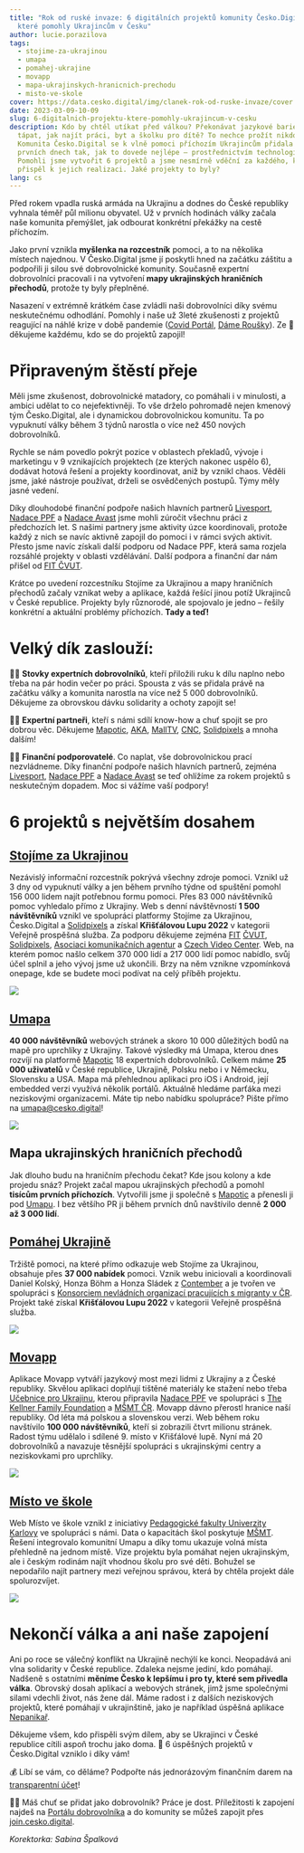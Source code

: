 ```yaml
---
title: "Rok od ruské invaze: 6 digitálních projektů komunity Česko.Digital,
  které pomohly Ukrajincům v Česku"
author: lucie.porazilova
tags:
  - stojime-za-ukrajinou
  - umapa
  - pomahej-ukrajine
  - movapp
  - mapa-ukrajinskych-hranicnich-prechodu
  - misto-ve-skole
cover: https://data.cesko.digital/img/clanek-rok-od-ruske-invaze/cover.png
date: 2023-03-09-10-09
slug: 6-digitalnich-projektu-ktere-pomohly-ukrajincum-v-cesku
description: Kdo by chtěl utíkat před válkou? Překonávat jazykové bariéry a
  tápat, jak najít práci, byt a školku pro dítě? To nechce prožít nikdo.
  Komunita Česko.Digital se k vlně pomoci příchozím Ukrajincům přidala hned v
  prvních dnech tak, jak to dovede nejlépe – prostřednictvím technologií.
  Pomohli jsme vytvořit 6 projektů a jsme nesmírně vděční za každého, kdo
  přispěl k jejich realizaci. Jaké projekty to byly?
lang: cs
---
```

Před rokem vpadla ruská armáda na Ukrajinu a dodnes do České republiky vyhnala téměř půl milionu obyvatel. Už v prvních hodinách války začala naše komunita přemýšlet, jak odbourat konkrétní překážky na cestě příchozím. 

Jako první vznikla **myšlenka na rozcestník** pomoci, a to na několika místech najednou. V Česko.Digital jsme jí poskytli hned na začátku záštitu a podpořili ji silou své dobrovolnické komunity. Současně expertní dobrovolníci pracovali i na vytvoření **mapy ukrajinských hraničních přechodů**, protože ty byly přeplněné. 

Nasazení v extrémně krátkém čase zvládli naši dobrovolníci díky svému neskutečnému odhodlání. Pomohly i naše už 3leté zkušenosti z projektů reagující na náhlé krize v době pandemie ([Covid Portál](https://covid.gov.cz), [Dáme Roušky](https://www.damerousky.cz)). Ze 💙 děkujeme každému, kdo se do projektů zapojil!

# Připraveným štěstí přeje

Měli jsme zkušenost, dobrovolnické matadory, co pomáhali i v minulosti, a ambici udělat to co nejefektivněji. To vše drželo pohromadě nejen kmenový tým Česko.Digital, ale i dynamickou dobrovolnickou komunitu. Ta po vypuknutí války během 3 týdnů narostla o více než 450 nových dobrovolníků. 

Rychle se nám povedlo pokrýt pozice v oblastech překladů, vývoje i marketingu v 9 vznikajících projektech (ze kterých nakonec uspělo 6), dodávat hotová řešení a projekty koordinovat, aniž by vznikl chaos. Věděli jsme, jaké nástroje používat, drželi se osvědčených postupů. Týmy měly jasné vedení. 

Díky dlouhodobé finanční podpoře našich hlavních partnerů [Livesport](https://www.livesport.cz), [Nadace PPF](https://nadaceppf.cz) a [Nadace Avast](https://foundation.avast.com) jsme mohli zúročit všechnu práci z předchozích let. S našimi partnery jsme aktivity úzce koordinovali, protože každý z nich se navíc aktivně zapojil do pomoci i v rámci svých aktivit. Přesto jsme navíc získali další podporu od Nadace PPF, která sama rozjela rozsáhlé projekty v oblasti vzdělávání. Další podpora a finanční dar nám přišel od [FIT ČVUT](https://fit.cvut.cz/).

Krátce po uvedení rozcestníku Stojíme za Ukrajinou a mapy hraničních přechodů začaly vznikat weby a aplikace, každá řešící jinou potíž Ukrajinců v České republice. Projekty byly různorodé, ale spojovalo je jedno – řešily konkrétní a aktuální problémy příchozích. **Tady a teď!**

# Velký dík zaslouží:

🦸‍♀️ **Stovky expertních dobrovolníků**, kteří přiložili ruku k dílu naplno nebo třeba na pár hodin večer po práci. Spousta z vás se přidala právě na začátku války a komunita narostla na více než 5 000 dobrovolníků. Děkujeme za obrovskou dávku solidarity a ochoty zapojit se!

🦸‍♀️ **Expertní partneři**, kteří s námi sdílí know-how a chuť spojit se pro dobrou věc. Děkujeme [Mapotic](https://www.mapotic.com/), [AKA](https://aka.cz), [MallTV](https://www.mall.tv), [CNC](https://cnc.cz), [Solidpixels](https://www.solidpixels.com/cs) a mnoha dalším! 

🦸‍♀️ **Finanční podporovatelé**. Co naplat, vše dobrovolnickou prací nezvládneme. Díky finanční podpoře našich hlavních partnerů, zejména [Livesport](https://www.livesport.cz), [Nadace PPF](https://nadaceppf.cz) a [Nadace Avast](https://foundation.avast.com) se teď ohlížíme za rokem projektů s neskutečným dopadem. Moc si vážíme vaší podpory! 

# 6 projektů s největším dosahem

## **[Stojíme za Ukrajinou](https://www.stojimezaukrajinou.cz/)**

Nezávislý informační rozcestník pokrývá všechny zdroje pomoci. Vznikl už 3 dny od vypuknutí války a jen během prvního týdne od spuštění pomohl 156 000 lidem najít potřebnou formu pomoci. Přes 83 000 návštěvníků pomoc vyhledalo přímo z Ukrajiny. Web s denní návštěvností **1 500 návštěvníků** vznikl ve spolupráci platformy Stojíme za Ukrajinou, Česko.Digital a [Solidpixels](https://www.solidpixels.com/cs) a získal **Křišťálovou Lupu 2022** v kategorii Veřejně prospěšná služba. Za podporu děkujeme zejména [FIT](https://www.cvut.cz) [ČVUT](https://www.cvut.cz), [Solidpixels](https://www.solidpixels.com/cs), [Asociaci komunikačních agentur](https://aka.cz/) a [Czech Video Center](https://www.linkedin.com/company/czech-video-center/). Web, na kterém pomoc našlo celkem 370 000 lidí a 217 000 lidí pomoc nabídlo, svůj účel splnil a jeho vývoj jsme už ukončili. Brzy na něm vznikne vzpomínková onepage, kde se budete moci podívat na celý příběh projektu.

![](https://data.cesko.digital/img/clanek-rok-od-ruske-invaze/1.png)

## [Umapa](http://umapa.eu)

**40 000 návštěvníků** webových stránek a skoro 10 000 důležitých bodů na mapě pro uprchlíky z Ukrajiny. Takové výsledky má Umapa, kterou dnes rozvíjí na platformě [Mapotic](https://www.mapotic.com/) 18 expertních dobrovolníků. Celkem máme **25 000 uživatelů** v České republice, Ukrajině, Polsku nebo i v Německu, Slovensku a USA. Mapa má přehlednou aplikaci pro iOS i Android, její embedded verzi využívá několik portálů. Aktuálně hledáme parťáka mezi neziskovými organizacemi. Máte tip nebo nabídku spolupráce? Pište přímo na [umapa@cesko.digital](mailto:umapa@cesko.digital)!

![](https://data.cesko.digital/img/clanek-rok-od-ruske-invaze/2.png)

## Mapa ukrajinských hraničních přechodů

Jak dlouho budu na hraničním přechodu čekat? Kde jsou kolony a kde projedu snáz? Projekt začal mapou ukrajinských přechodů a pomohl **tisícům prvních příchozích**. Vytvořili jsme ji společně s [Mapotic](https://www.mapotic.com) a přenesli ji pod [Umapu](https://www.umapa.eu). I bez většího PR ji během prvních dnů navštívilo denně **2 000 až 3 000 lidí**.

## [Pomáhej Ukrajině](https://www.pomahejukrajine.cz)

Tržiště pomoci, na které přímo odkazuje web Stojíme za Ukrajinou, obsahuje přes **37 000 nabídek** pomoci. Vznik webu iniciovali a koordinovali Daniel Kolský, Honza Böhm a Honza Sládek z [Contember](https://www.contember.com/) a je tvořen ve spolupráci s [Konsorciem nevládních organizací pracujících s migranty v ČR](https://migracnikonsorcium.cz/cs/). Projekt také získal **Křišťálovou Lupu 2022** v kategorii Veřejně prospěšná služba.

![](https://data.cesko.digital/img/clanek-rok-od-ruske-invaze/3.png)

## [Movapp](https://www.movapp.cz/cs/)

Aplikace Movapp vytváří jazykový most mezi lidmi z Ukrajiny a z České republiky. Skvělou aplikaci doplňují tištěné materiály ke stažení nebo třeba [Učebnice pro Ukrajinu](http://ucebniceproukrajinu.cz/), kterou připravila [Nadace PPF](https://nadaceppf.cz/) ve spolupráci s [The Kellner Family Foundation](https://www.kellnerfoundation.cz/) a [MŠMT ČR](https://www.msmt.cz/). Movapp dávno přerostl hranice naší republiky. Od léta má polskou a slovenskou verzi. Web během roku navštívilo **100 000 návštěvníků**, kteří si zobrazili čtvrt milionu stránek. Radost týmu udělalo i sdílené 9. místo v Křišťálové lupě. Nyní má 20 dobrovolníků a navazuje těsnější spolupráci s ukrajinskými centry a neziskovkami pro uprchlíky.

![](https://data.cesko.digital/img/clanek-rok-od-ruske-invaze/4.png)

## [Místo ve škole](http://www.mistoveskole.cz)

Web Místo ve škole vznikl z iniciativy [Pedagogické fakulty Univerzity Karlovy](https://pedf.cuni.cz/PEDF-1.html) ve spolupráci s námi. Data o kapacitách škol poskytuje [MŠMT](https://www.msmt.cz). Řešení integrovalo komunitní Umapu a díky tomu ukazuje volná místa přehledně na jednom místě. Vize projektu byla pomáhat nejen ukrajinským, ale i českým rodinám najít vhodnou školu pro své děti. Bohužel se nepodařilo najít partnery mezi veřejnou správou, která by chtěla projekt dále spolurozvíjet.

![](https://data.cesko.digital/img/clanek-rok-od-ruske-invaze/5.png)

# Nekončí válka a ani naše zapojení

Ani po roce se válečný konflikt na Ukrajině nechýlí ke konci. Neopadává ani vlna solidarity v České republice. Zdaleka nejsme jediní, kdo pomáhají. Nadšeně s ostatními **měníme Česko k lepšímu i pro ty, které sem přivedla válka**. Obrovský dosah aplikací a webových stránek, jimž jsme společnými silami vdechli život, nás žene dál. Máme radost i z dalších neziskových projektů, které pomáhají v ukrajinštině, jako je například úspěšná aplikace [Nepanikař](https://nepanikar.eu/).

Děkujeme všem, kdo přispěli svým dílem, aby se Ukrajinci v České republice cítili aspoň trochu jako doma. 💙 6 úspěšných projektů v Česko.Digital vzniklo i díky vám!

💰 Líbí se vám, co děláme? Podpořte nás jednorázovým finančním darem na [transparentní účet](https://www.darujme.cz/projekt/1203553)!

👩‍💻 Máš chuť se přidat jako dobrovolník? Práce je dost. Příležitosti k zapojení najdeš na [Portálu dobrovolníka](https://cesko.digital/dashboard) a do komunity se můžeš zapojit přes [join.cesko.digital](http://join.cesko.digital). 

*Korektorka: Sabina Špalková*